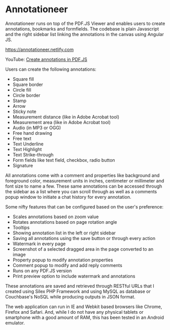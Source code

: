 # Annotationeer
Annotationeer runs on top of the PDF.JS Viewer and enables users to create annotations, bookmarks and formfields. The codebase is plain Javascript and the right sidebar list linking the annotations in the canvas using Angular JS.

https://annotationeer.netlify.com

YouTube: [Create annotations in PDF.JS](https://www.youtube.com/watch?v=g2YAn-Yvlss)

Users can create the following annotations:

* Square fill
* Square border
* Circle fill
* Circle border
* Stamp
* Arrow
* Sticky note
* Measurement distance (like in Adobe Acrobat tool)
* Measurement area (like in Adobe Acrobat tool)
* Audio (in MP3 or OGG)
* Free hand drawing
* Free text
* Text Underline
* Text Highlight
* Text Strike-through
* Form fields like text field, checkbox, radio button
* Signature

All annotations come with a comment and properties like background and foreground color, measurement units in inches, centimeter or millimeter and font size to name a few. These same annotations can be accessed through the sidebar as a list where you can scroll through as well as a comments popup window to initiate a chat history for every annotation.

Some nifty features that can be configured based on the user's preference:

* Scales annotations based on zoom value
* Rotates annotations based on page rotation angle
* Tooltips
* Showing annotation list in the left or right sidebar
* Saving all annotations using the save button or through every action
* Watermark in every page
* Screenshot of a selected dragged area in the page converted to an image
* Property popup to modify annotation properties
* Comment popup to modify and add reply comments
* Runs on any PDF.JS version
* Print preview option to include watermark and annotations

These annotations are saved and retrieved through RESTful URLs that I created using Silex PHP Framework and using MySQL as database or Couchbase's NoSQL while producing outputs in JSON format.

The web application can run in IE and Webkit based browsers like Chrome, Firefox and Safari. And, while I do not have any physical tablets or smartphone with a good amount of RAM, this has been tested in an Android emulator.
